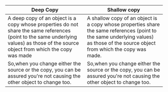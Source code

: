 | Deep Copy      | Shallow copy |
| ----------- | ----------- |
| A deep copy of an object is a copy whose properties do not share the same references (point to the same underlying values) as those of the source object from which the copy was made     | A shallow copy of an object is a copy whose properties share the same references (point to the same underlying values) as those of the source object from which the copy was made.       |
| So,when you change either the source or the copy, you can be assured you're not causing the other object to change too.   | So,when you change either the source or the copy, you can be assured you're not causing the other object to change too.        |